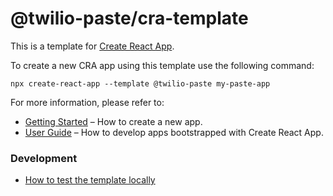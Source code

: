 # @twilio-paste/cra-template

This is a template for [Create React App](https://github.com/facebook/create-react-app).

To create a new CRA app using this template use the following command:

```
npx create-react-app --template @twilio-paste my-paste-app
```

For more information, please refer to:

- [Getting Started](https://create-react-app.dev/docs/getting-started) – How to create a new app.
- [User Guide](https://create-react-app.dev) – How to develop apps bootstrapped with Create React App.

### Development

- [How to test the template locally](https://create-react-app.dev/docs/custom-templates#testing-a-template)
